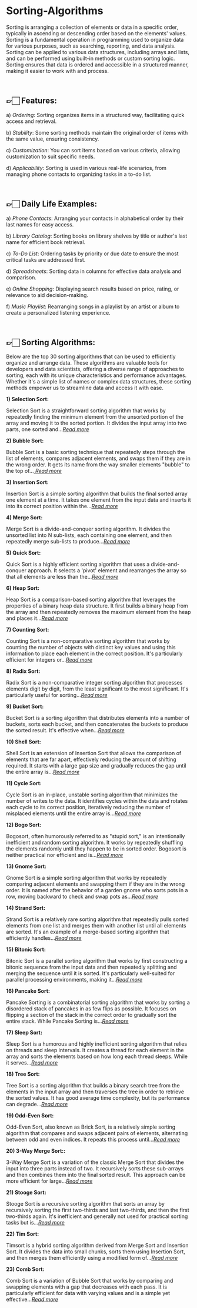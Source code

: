 # Sorting-Algorithms

Sorting is arranging a collection of elements or data in a specific order, typically in ascending or descending order
based on the elements' values. Sorting is a fundamental operation in programming used to organize data for various
purposes, such as searching, reporting, and data analysis. Sorting can be applied to various data structures, including
arrays and lists, and can be performed using built-in methods or custom sorting logic. Sorting ensures that data is
ordered and accessible in a structured manner, making it easier to work with and process.

<br>
<h2>👉🏻 Features:</h2>

a) _Ordering_: Sorting organizes items in a structured way, facilitating quick access and retrieval.

b) _Stability_: Some sorting methods maintain the original order of items with the same value, ensuring consistency.

c) _Customization_: You can sort items based on various criteria, allowing customization to suit specific needs.

d) _Applicability_: Sorting is used in various real-life scenarios, from managing phone contacts to organizing tasks in
a to-do list.

<br>
<h2>👉🏻 Daily Life Examples:</h2>

a) <i>Phone Contacts</i>: Arranging your contacts in alphabetical order by their last names for easy access.

b) _Library Catalog_: Sorting books on library shelves by title or author's last name for efficient book retrieval.

c) _To-Do List_: Ordering tasks by priority or due date to ensure the most critical tasks are addressed first.

d) _Spreadsheets_: Sorting data in columns for effective data analysis and comparison.

e) _Online Shopping_: Displaying search results based on price, rating, or relevance to aid decision-making.

f) _Music Playlist_: Rearranging songs in a playlist by an artist or album to create a personalized listening
experience.

<br>
<h2>👉🏻 Sorting Algorithms:</h2>

Below are the top 30 sorting algorithms that can be used to efficiently organize and arrange data. These algorithms are
valuable tools for developers and data scientists, offering a diverse range of approaches to sorting, each with its
unique characteristics and performance advantages. Whether it's a simple list of names or complex data structures, these
sorting methods empower us to streamline data and access it with ease.

<b>1) Selection Sort:</b>

Selection Sort is a straightforward sorting algorithm that works by repeatedly finding the minimum element from the
unsorted portion of the array and moving it to the sorted portion. It divides the input array into two parts, one sorted
and...[_Read more_](https://github.com/Tanay-Dwivedi/Sorting-Algorithms/tree/master/src/SelectionSort)

<b>2) Bubble Sort:</b>

Bubble Sort is a basic sorting technique that repeatedly steps through the list of elements, compares adjacent elements,
and swaps them if they are in the wrong order. It gets its name from the way smaller elements "bubble" to the top of...[
_Read more_](https://github.com/Tanay-Dwivedi/Sorting-Algorithms/tree/master/src/BubbleSort)

<b>3) Insertion Sort:</b>

Insertion Sort is a simple sorting algorithm that builds the final sorted array one element at a time. It takes one
element from the input data and inserts it into its correct position within the...[_Read
more_](https://github.com/Tanay-Dwivedi/Sorting-Algorithms/tree/master/src/InsertionSort)

<b>4) Merge Sort:</b>

Merge Sort is a divide-and-conquer sorting algorithm. It divides the unsorted list into N sub-lists, each containing one
element, and then repeatedly merge sub-lists to produce...[_Read
more_](https://github.com/Tanay-Dwivedi/Sorting-Algorithms/tree/master/src/MergeSort)

<b>5) Quick Sort:</b>

Quick Sort is a highly efficient sorting algorithm that uses a divide-and-conquer approach. It selects a 'pivot' element
and rearranges the array so that all elements are less than the...[_Read
more_](https://github.com/Tanay-Dwivedi/Sorting-Algorithms/tree/master/src/QuickSort)

<b>6) Heap Sort:</b>

Heap Sort is a comparison-based sorting algorithm that leverages the properties of a binary heap data structure. It
first builds a binary heap from the array and then repeatedly removes the maximum element from the heap and places
it...[_Read more_](https://github.com/Tanay-Dwivedi/Sorting-Algorithms/tree/master/src/HeapSort)

<b>7) Counting Sort:</b>

Counting Sort is a non-comparative sorting algorithm that works by counting the number of objects with distinct key
values and using this information to place each element in the correct position. It's particularly efficient for
integers or...[_Read more_](https://github.com/Tanay-Dwivedi/Sorting-Algorithms/tree/master/src/CountingSort)

<b>8) Radix Sort:</b>

Radix Sort is a non-comparative integer sorting algorithm that processes elements digit by digit, from the least
significant to the most significant. It's particularly useful for sorting...[_Read
more_](https://github.com/Tanay-Dwivedi/Sorting-Algorithms/tree/master/src/RadixSort)

<b>9) Bucket Sort:</b>

Bucket Sort is a sorting algorithm that distributes elements into a number of buckets, sorts each bucket, and then
concatenates the buckets to produce the sorted result. It's effective when...[_Read
more_](https://github.com/Tanay-Dwivedi/Sorting-Algorithms/tree/master/src/BucketSort)

<b>10) Shell Sort:</b>

Shell Sort is an extension of Insertion Sort that allows the comparison of elements that are far apart, effectively
reducing the amount of shifting required. It starts with a large gap size and gradually reduces the gap until the entire
array is...[_Read more_](https://github.com/Tanay-Dwivedi/Sorting-Algorithms/tree/master/src/ShellSort)

<b>11) Cycle Sort:</b>

Cycle Sort is an in-place, unstable sorting algorithm that minimizes the number of writes to the data. It identifies
cycles within the data and rotates each cycle to its correct position, iteratively reducing the number of misplaced
elements until the entire array is...[_Read
more_](https://github.com/Tanay-Dwivedi/Sorting-Algorithms/tree/master/src/CycleSort)

<b>12) Bogo Sort:</b>

Bogosort, often humorously referred to as "stupid sort," is an intentionally inefficient and random sorting algorithm.
It works by repeatedly shuffling the elements randomly until they happen to be in sorted order. Bogosort is neither
practical nor efficient and is...[_Read
more_](https://github.com/Tanay-Dwivedi/Sorting-Algorithms/tree/master/src/BogoSort)

<b>13) Gnome Sort:</b>

Gnome Sort is a simple sorting algorithm that works by repeatedly comparing adjacent elements and swapping them if they
are in the wrong order. It is named after the behavior of a garden gnome who sorts pots in a row, moving backward to
check and swap pots as...[_Read more_](https://github.com/Tanay-Dwivedi/Sorting-Algorithms/tree/master/src/GnomeSort)

<b>14) Strand Sort:</b>

Strand Sort is a relatively rare sorting algorithm that repeatedly pulls sorted elements from one list and merges them
with another list until all elements are sorted. It's an example of a merge-based sorting algorithm that efficiently
handles...[_Read more_](https://github.com/Tanay-Dwivedi/Sorting-Algorithms/tree/master/src/StrandSort)

<b>15) Bitonic Sort:</b>

Bitonic Sort is a parallel sorting algorithm that works by first constructing a bitonic sequence from the input data and
then repeatedly splitting and merging the sequence until it is sorted. It's particularly well-suited for parallel
processing environments, making it...[_Read
more_](https://github.com/Tanay-Dwivedi/Sorting-Algorithms/tree/master/src/BitonicSort)

<b>16) Pancake Sort:</b>

Pancake Sorting is a combinatorial sorting algorithm that works by sorting a disordered stack of pancakes in as few flips as possible. It focuses on flipping a section of the stack in the correct order to gradually sort the entire stack. While Pancake Sorting is...[_Read more_](https://github.com/Tanay-Dwivedi/Sorting-Algorithms/tree/master/src/PancakeSort)


<b>17) Sleep Sort:</b>

Sleep Sort is a humorous and highly inefficient sorting algorithm that relies on threads and sleep intervals. It creates a thread for each element in the array and sorts the elements based on how long each thread sleeps. While it serves...[_Read more_](https://github.com/Tanay-Dwivedi/Sorting-Algorithms/tree/master/src/SleepSort)


<b>18) Tree Sort:</b>

Tree Sort is a sorting algorithm that builds a binary search tree from the elements in the input array and then traverses the tree in order to retrieve the sorted values. It has good average time complexity, but its performance can degrade...[_Read more_](https://github.com/Tanay-Dwivedi/Sorting-Algorithms/tree/master/src/TreeSort)


<b>19) Odd-Even Sort:</b>

Odd-Even Sort, also known as Brick Sort, is a relatively simple sorting algorithm that compares and swaps adjacent pairs of elements, alternating between odd and even indices. It repeats this process until...[_Read more_](https://github.com/Tanay-Dwivedi/Sorting-Algorithms/tree/master/src/OddEvenSort)


<b>20) 3-Way Merge Sort::</b>

3-Way Merge Sort is a variation of the classic Merge Sort that divides the input into three parts instead of two. It recursively sorts these sub-arrays and then combines them into the final sorted result. This approach can be more efficient for large...[_Read more_](https://github.com/Tanay-Dwivedi/Sorting-Algorithms/tree/master/src/ThreeWayMergeSort)


<b>21) Stooge Sort:</b>

Stooge Sort is a recursive sorting algorithm that sorts an array by recursively sorting the first two-thirds and last two-thirds, and then the first two-thirds again. It's inefficient and generally not used for practical sorting tasks but is...[_Read more_](https://github.com/Tanay-Dwivedi/Sorting-Algorithms/tree/master/src/StoogeSort)


<b>22) Tim Sort:</b>

Timsort is a hybrid sorting algorithm derived from Merge Sort and Insertion Sort. It divides the data into small chunks, sorts them using Insertion Sort, and then merges them efficiently using a modified form of...[_Read more_](https://github.com/Tanay-Dwivedi/Sorting-Algorithms/tree/master/src/TimSort)


<b>23) Comb Sort:</b>

Comb Sort is a variation of Bubble Sort that works by comparing and swapping elements with a gap that decreases with each pass. It is particularly efficient for data with varying values and is a simple yet effective...[_Read more_](https://github.com/Tanay-Dwivedi/Sorting-Algorithms/tree/master/src/CombSort)
